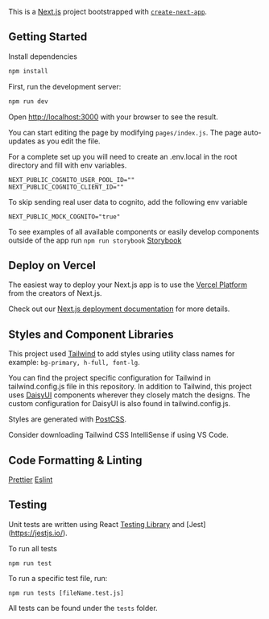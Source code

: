 This is a [Next.js](https://nextjs.org/) project bootstrapped with [`create-next-app`](https://github.com/vercel/next.js/tree/canary/packages/create-next-app).

## Getting Started


Install dependencies

```bash
npm install
```

First, run the development server:

```bash
npm run dev
```

Open [http://localhost:3000](http://localhost:3000) with your browser to see the result.

You can start editing the page by modifying `pages/index.js`. The page auto-updates as you edit the file.

For a complete set up you will need to create an .env.local in the root directory and fill with env variables.

```
NEXT_PUBLIC_COGNITO_USER_POOL_ID=""
NEXT_PUBLIC_COGNITO_CLIENT_ID=""
```

To skip sending real user data to cognito, add the following env variable

```
NEXT_PUBLIC_MOCK_COGNITO="true"
```

To see examples of all available components or easily develop components outside of the app run `npm run storybook` [Storybook](https://storybook.js.org/blog/get-started-with-storybook-and-next-js/)

## Deploy on Vercel

The easiest way to deploy your Next.js app is to use the [Vercel Platform](https://vercel.com/new?utm_medium=default-template&filter=next.js&utm_source=create-next-app&utm_campaign=create-next-app-readme) from the creators of Next.js.

Check out our [Next.js deployment documentation](https://nextjs.org/docs/deployment) for more details.

## Styles and Component Libraries

This project used [Tailwind](https://tailwindcss.com/) to add styles using utility class names for example: `bg-primary, h-full, font-lg`.

You can find the project specific configuration for Tailwind in tailwind.config.js file in this repository. In addition to Tailwind, this project uses [DaisyUI](https://daisyui.com/) components wherever they closely match the designs. The custom configuration for DaisyUI is also found in tailwind.config.js.

Styles are generated with [PostCSS](https://postcss.org/).

Consider downloading Tailwind CSS IntelliSense if using VS Code. 


## Code Formatting & Linting

[Prettier](https://prettier.io/)
[Eslint](https://eslint.org/)

## Testing

Unit tests are written using React [Testing Library](https://testing-library.com/docs/react-testing-library/intro/) and [Jest] (https://jestjs.io/). 

To run all tests

`npm run test`

To run a specific test file, run:

`npm run tests [fileName.test.js]`

All tests can be found under the `tests` folder.
